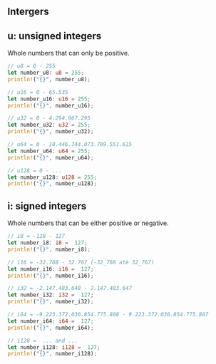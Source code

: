 ## Intergers

## u: unsigned integers

Whole numbers that can only be positive.

```rust
// u8 = 0 - 255
let number_u8: u8 = 255;
println!("{}", number_u8);

// u16 = 0 - 65.535
let number_u16: u16 = 255;
println!("{}", number_u16);

// u32 = 0 - 4.294.967.295
let number_u32: u32 = 255;
println!("{}", number_u32);

// u64 = 0 - 18.446.744.073.709.551.615
let number_u64: u64 = 255;
println!("{}", number_u64);

// u128 = 0 - ...
let number_u128: u128 = 255;
println!("{}", number_u128);
```

## i: signed integers

Whole numbers that can be either positive or negative.

```rust
// i8 = -128 - 127
let number_i8: i8 =  127;
println!("{}", number_i8);

// i16 = -32.768 - 32.767 (-32_768 até 32_767)
let number_i16: i16 =  127;
println!("{}", number_i16);

// i32 = -2.147.483.648 - 2.147.483.647
let number_i32: i32 =  127;
println!("{}", number_i32);

// i64 = -9.223.372.036.854.775.808 - 9.223.372.036.854.775.807
let number_i64: i64 =  127;
println!("{}", number_i64);

// i128 =  ... and ...
let number_i128: i128 =  127;
println!("{}", number_i128);
```
